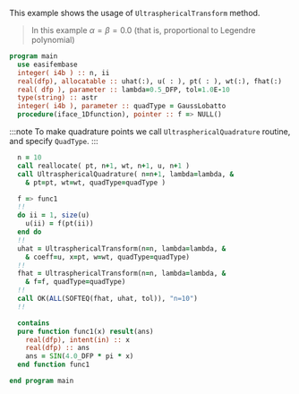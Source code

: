 This example shows the usage of `UltrasphericalTransform` method.

> In this example $\alpha=\beta=0.0$ (that is, proportional to Legendre polynomial)

```fortran
program main
  use easifembase
  integer( i4b ) :: n, ii
  real(dfp), allocatable :: uhat(:), u( : ), pt( : ), wt(:), fhat(:)
  real( dfp ), parameter :: lambda=0.5_DFP, tol=1.0E-10
  type(string) :: astr
  integer( i4b ), parameter :: quadType = GaussLobatto
  procedure(iface_1Dfunction), pointer :: f => NULL()
```

:::note
To make quadrature points we call `UltrasphericalQuadrature` routine, and specify `QuadType`.
:::

```fortran
  n = 10
  call reallocate( pt, n+1, wt, n+1, u, n+1 )
  call UltrasphericalQuadrature( n=n+1, lambda=lambda, &
    & pt=pt, wt=wt, quadType=quadType )
```

```fortran title "UltrasphericalTransformation"
  f => func1
  !!
  do ii = 1, size(u)
    u(ii) = f(pt(ii))
  end do
  !!
  uhat = UltrasphericalTransform(n=n, lambda=lambda, &
    & coeff=u, x=pt, w=wt, quadType=quadType)
  !!
  fhat = UltrasphericalTransform(n=n, lambda=lambda, &
    & f=f, quadType=quadType)
  !!
  call OK(ALL(SOFTEQ(fhat, uhat, tol)), "n=10")
  !!
```

```fortran
  contains
  pure function func1(x) result(ans)
    real(dfp), intent(in) :: x
    real(dfp) :: ans
    ans = SIN(4.0_DFP * pi * x)
  end function func1
```

```fortran
end program main
```
